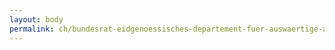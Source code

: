 ```yaml
---
layout: body
permalink: ch/bundesrat-eidgenoessisches-departement-fuer-auswaertige-angelegenheiten-direktion-fuer-ressourcen-personal-eda-hr-beratung-politische-direktion-und-direktion-fuer-europaeische-angelegenheiten-personal-interessenwahrung-springer-innen/
---
```


